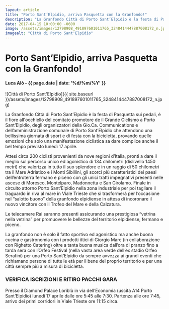 ```yaml
---
layout: article
title: "Porto Sant’Elpidio, arriva Pasquetta con la Granfondo!"
description: "La Granfondo Città di Porto Sant’Elpidio è la festa di Pasquetta sui pedali, è il fiore all'occhiello del comitato promotore de il Grande Ciclismo a Porto Sant’Elpidio, degli organizzatori della Gio.Ca. Communications e dell’amministrazione comunale di Porto Sant’Elpidio che attendono una bellissima giornata di sport e di festa con la bicicletta, provando quelle emozioni che solo una manifestazione ciclistica sa dare complice anche il bel tempo previsto lunedì 17 aprile."
date: 2017-04-15 10:00:00 -0600
image: /assets/images/12798908_491897601011765_3248414447887008172_n.jpg
imagealt: "Città di Porto Sant'Elpidio"
---
```


# Porto Sant’Elpidio, arriva Pasquetta con la Granfondo!

#### Luca Alò - {{ page.date | date: '%d/%m/%Y' }}

![Città di Porto Sant'Elpidio]({{ site.baseurl }}/assets/images/12798908_491897601011765_3248414447887008172_n.jpg)

La Granfondo Città di Porto Sant’Elpidio è la festa di Pasquetta sui pedali, è il fiore all'occhiello del comitato promotore de il Grande Ciclismo a Porto Sant’Elpidio, degli organizzatori della Gio.Ca. Communications e dell’amministrazione comunale di Porto Sant’Elpidio che attendono una bellissima giornata di sport e di festa con la bicicletta, provando quelle emozioni che solo una manifestazione ciclistica sa dare complice anche il bel tempo previsto lunedì 17 aprile.

Attesi circa 200 ciclisti provenienti da nove regioni d’Italia, pronti a dare il meglio sul percorso unico ed agonistico di 134 chilometri (dislivello 1450 metri) che valorizza in tutto il suo splendore e in un raggio di 50 chilometri tra il Mare Adriatico e i Monti Sibillini, gli scorci più caratteristici dei paesi dell’entroterra fermano e piceno con gli unici tratti impegnativi presenti nelle ascese di Moresco, Montelparo, Madonnetta e San Girolamo. Finale in circuito attorno Porto Sant’Elpidio nella zona industriale per poi tagliare il traguardo in riva al mare in Viale Trieste che si trasformerà per l’occasione nel “salotto buono” della granfondo elpidiense in attesa di incoronare il nuovo vincitore con il Trofeo del Mare e della Calzatura.

Le telecamere Rai saranno presenti assicurando una prestigiosa “vetrina nella vetrina” per promuovere le bellezze del territorio elpidiense, fermano e piceno.

La granfondo non è solo il fatto sportivo ed agonistico ma anche buona cucina e gastronomia con i prodotti ittici di Giorgio Mare (in collaborazione con Righetto Catering) oltre a tanta buona musica dall’ora di pranzo fino a tarda sera con l’Orfeo Festival (nella vasta area verde dell’ex stadio Orfeo Serafini) per una Porto Sant’Elpidio da sempre avvezza ai grandi eventi che richiamano persone di tutte le età per il bene del proprio territorio e per una città sempre più a misura di bicicletta.

### VERIFICA ISCRIZIONI E RITIRO PACCHI GARA

Presso il Diamond Palace Loriblù in via dell’Economia (uscita A14 Porto Sant’Elpidio) lunedì 17 aprile dalle ore 5:45 alle 7:30. Partenza alle ore 7:45, arrivo dei primi corridori in Viale Trieste ore 11:15 circa.